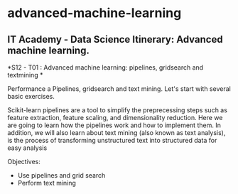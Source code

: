 # advanced-machine-learning
## IT Academy - Data Science Itinerary: Advanced machine learning.

*S12 - T01 : Advanced machine learning: pipelines, gridsearch and textmining *


Performance a Pipelines, gridsearch and text mining. Let's start with several basic exercises.

Scikit-learn pipelines are a tool to simplify the preprecessing steps such as feature extraction, feature scaling, and dimensionality reduction. Here we are going to learn how the pipelines work and how to implement them. In addition, we will also learn about text mining (also known as text analysis), is the process of transforming unstructured text into structured data for easy analysis

Objectives:
 +  Use pipelines and grid search
 + Perform text mining
